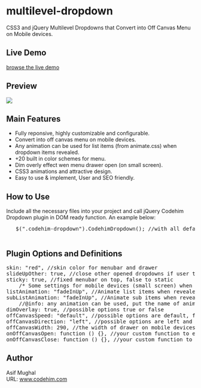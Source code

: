 # multilevel-dropdown
CSS3 and jQuery Multilevel Dropdowns that Convert into Off Canvas Menu on Mobile devices. 

## Live Demo 
[browse the live demo](https://codehimblog.github.io/multilevel-dropdown/)

## Preview
<img src="https://2.bp.blogspot.com/-40ggpRicT2w/XAZsa8Eei1I/AAAAAAAAB0s/_L5JSBIF58seALEvSR876SLX5lISSUsxgCLcBGAs/s320/codehim-dropdown.jpg">

## Main Features
 * Fully reponsive, highly customizable and configurable.
 * Convert into off canvas menu on mobile devices.
 * Any animation can be used for list items (from animate.css) when dropdown items revealed.
 * +20 built in color schemes for menu. 
 * Dim overly effect wen menu drawer open (on small screen). 
 * CSS3 animations and attractive design. 
 * Easy to use & implement, User and SEO friendly.  
 
 ## How to Use
 Include all the necessary files into your project and call jQuery Codehim Dropdown plugin in DOM ready function. An example below:
 <pre>   $(".codehim-dropdown").CodehimDropdown(); //with all default settings
 </pre>
 ## Plugin Options and Definitions
 <pre>
skin: "red", //skin color for menubar and drawer
slideUpOther: true, //close other opened dropdowns if user trigger new one 
sticky: true, //fixed menubar on top, false to static
	/* Some settings for mobile devices (small screen) when horizontal menubar converted into offcanvas menu */
listAnimation: "fadeInUp", //Animate list items when revealed 
subListAnimation: "fadeInUp", //Animate sub items when revealed 
	//@info: any animation can be used, put the name of animation class name from animate.css in the above options
dimOverlay: true, //possible options true or false 
offCanvasSpeed: "default", //possible options are default, fast, faster, slow and slower
offCanvasDirection: "left", //possible options are left and right 
offCanvasWidth: 290, //the width of drawer on mobile devices in pixels
onOffCanvasOpen: function () {}, //your custom function to execute when menu open on mobile devices
onOffCanvasClose: function () {}, //your custom function to execute when menu closed
</pre>

## Author
Asif Mughal <br>
URL: www.codehim.com 
